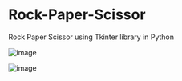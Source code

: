 # Rock-Paper-Scissor

Rock Paper Scissor using Tkinter library in Python

![image](https://user-images.githubusercontent.com/70687348/136746852-daa7e1fe-edf1-4b7f-acaf-02989f07dd33.png)

![image](https://user-images.githubusercontent.com/70687348/136746889-ec70a5a5-b84a-4946-b1fc-adc3554c1782.png)
